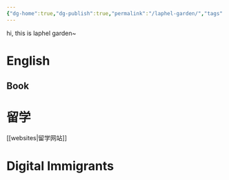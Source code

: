 ```yaml
---
{"dg-home":true,"dg-publish":true,"permalink":"/laphel-garden/","tags":["gardenEntry"],"dgPassFrontmatter":true}
---
```



hi, this is laphel garden~


# English


## Book

# 留学

[[websites\|留学网站]]


# Digital Immigrants



